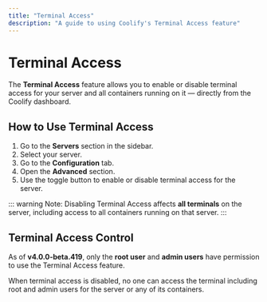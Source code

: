```yaml
---
title: "Terminal Access"
description: "A guide to using Coolify's Terminal Access feature"
---
```


# Terminal Access <Badge type="warning" text="^v4.0.0-beta.419" />
The **Terminal Access** feature allows you to enable or disable terminal access for your server and all containers running on it — directly from the Coolify dashboard.


## How to Use Terminal Access
1. Go to the **Servers** section in the sidebar.
2. Select your server.
3. Go to the **Configuration** tab.
4. Open the **Advanced** section.
5. Use the toggle button to enable or disable terminal access for the server.

<ZoomableImage src="/docs/images/knowledge-base/servers/terminal-access/1.webp" />

::: warning Note:
Disabling Terminal Access affects **all terminals** on the server, including access to all containers running on that server.
:::


## Terminal Access Control
As of **v4.0.0-beta.419**, only the **root user** and **admin users** have permission to use the Terminal Access feature.

When terminal access is disabled, no one can access the terminal including root and admin users for the server or any of its containers.
